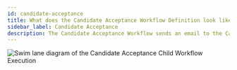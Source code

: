 ```yaml
---
id: candidate-acceptance
title: What does the Candidate Acceptance Workflow Definition look like?
sidebar_label: Candidate Acceptance
description: The Candidate Acceptance Workflow sends an email to the Candidate via an Activity Execution and waits on a Signal.
---
```


<!--SNIPSTART background-checks-accept-workflow-definition-->
<!--SNIPEND-->

![Swim lane diagram of the Candidate Acceptance Child Workflow Execution](/diagrams/background-checks/candidate-accept-flow.svg)
